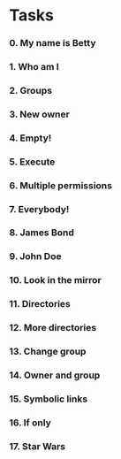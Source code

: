 # Tasks
 
###  0. My name is Betty
###  1. Who am I
###  2. Groups
###  3. New owner
###  4. Empty!
###  5. Execute
###  6. Multiple permissions
###  7. Everybody!
###  8. James Bond
###  9. John Doe
###  10. Look in the mirror
###  11. Directories
###  12. More directories
###  13. Change group
###  14. Owner and group
###  15. Symbolic links
###  16. If only
###  17. Star Wars
